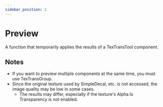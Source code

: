 ```yaml
---
sidebar_position: 2
---
```


# Preview

A function that temporarily applies the results of a TexTransTool component.

## Notes

- If you want to preview multiple components at the same time, you must use TexTransGroup.
- Since the original texture used by SimpleDecal, etc. is not accessed, the image quality may be low in some cases.
  - The results may differ, especially if the texture's Alpha Is Transparency is not enabled.
